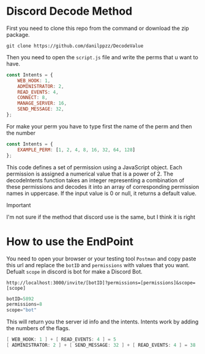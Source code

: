 # Discord Decode Method
First you need to clone this repo from the command or download the zip package.
```git
git clone https://github.com/danilppzz/DecodeValue
```
Then you need to open the ` script.js ` file and write the perms that u want to have.
```js
const Intents = {
    WEB_HOOK: 1,
    ADMINISTRATOR: 2,
    READ_EVENTS: 4,
    CONNECT: 8,
    MANAGE_SERVER: 16,
    SEND_MESSAGE: 32,
};
```
For make your perm you have to type first the name of the perm and then the number
```js
const Intents = {  
    EXAMPLE_PERM: [1, 2, 4, 8, 16, 32, 64, 128]
};
```
This code defines a set of permission using a JavaScript object. Each permission is assigned a numerical value that is a power of 2. The decodeIntents function takes an integer representing a combination of these permissions and decodes it into an array of corresponding permission names in uppercase. If the input value is 0 or null, it returns a default value.

> [!IMPORTANT]
> I'm not sure if the method that discord use is the same, but I think it is right

# How to use the EndPoint
You need to open your browser or your testing tool ` Postman ` and copy paste this url and replace the ` botID ` and ` permissions ` with values that you want. Defualt ` scope ` in discord is bot for make a Discord Bot.
```
http://localhost:3000/invite/[botID]?permissions=[permissions]&scope=[scope]
```
```java
botID=5892
permissions=8
scope="bot"
```
This will return you the server id info and the intents.
Intents work by adding the numbers of the flags.
```java
[ WEB_HOOK: 1 ] + [ READ_EVENTS: 4 ] = 5
[ ADMINISTRATOR: 2 ] + [ SEND_MESSAGE: 32 ] + [ READ_EVENTS: 4 ] = 38
```
